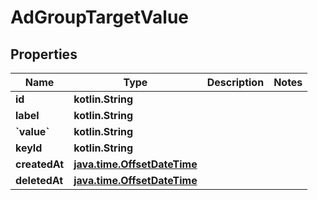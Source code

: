 
# AdGroupTargetValue

## Properties
Name | Type | Description | Notes
------------ | ------------- | ------------- | -------------
**id** | **kotlin.String** |  | 
**label** | **kotlin.String** |  | 
**&#x60;value&#x60;** | **kotlin.String** |  | 
**keyId** | **kotlin.String** |  | 
**createdAt** | [**java.time.OffsetDateTime**](java.time.OffsetDateTime.md) |  | 
**deletedAt** | [**java.time.OffsetDateTime**](java.time.OffsetDateTime.md) |  | 



